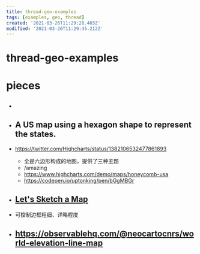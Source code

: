 ```yaml
---
title: thread-geo-examples
tags: [examples, geo, thread]
created: '2021-03-26T11:29:28.403Z'
modified: '2021-03-26T11:29:45.212Z'
---
```


# thread-geo-examples

# pieces

- ## 

- ## A US map using a hexagon shape to represent the states. 
- https://twitter.com/Highcharts/status/1382106532477861893
  - 全是六边形构成的地图，提供了三种主题
  - /amazing
  - https://www.highcharts.com/demo/maps/honeycomb-usa
  - https://codepen.io/uptonking/pen/bGgMBGr

- ## [Let's Sketch a Map](https://observablehq.com/@neocartocnrs/lets-sketch-a-map)
- 可控制边框粗细、详略程度

- ## https://observablehq.com/@neocartocnrs/world-elevation-line-map
